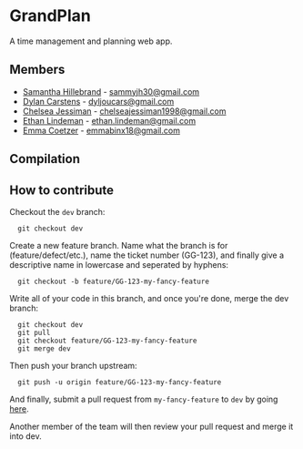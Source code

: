 # GrandPlan
A time management and planning web app.

## Members
- [Samantha Hillebrand](https://github.com/sammyjh30) - sammyjh30@gmail.com
- [Dylan Carstens](https://github.com/DJCarstens) - dyljoucars@gmail.com
- [Chelsea Jessiman](https://github.com/chelseajessiman) - chelseajessiman1998@gmail.com
- [Ethan Lindeman](https://github.com/plethargy) - ethan.lindeman@gmail.com
- [Emma Coetzer](https://github.com/EmmaBinx) - emmabinx18@gmail.com

## Compilation

## How to contribute

Checkout the `dev` branch:

```
  git checkout dev
```

Create a new feature branch. Name what the branch is for (feature/defect/etc.), name the ticket number (GG-123), and finally give a descriptive name in lowercase and seperated by hyphens:

```
  git checkout -b feature/GG-123-my-fancy-feature
```

Write all of your code in this branch, and once you're done, merge the dev
branch:

```
  git checkout dev
  git pull
  git checkout feature/GG-123-my-fancy-feature
  git merge dev
```

Then push your branch upstream:

```
  git push -u origin feature/GG-123-my-fancy-feature
```

And finally, submit a pull request from `my-fancy-feature` to `dev` by going [here](https://github.com/DJCarstens/GrandPlan/pulls).

Another member of the team will then review your pull request and merge it into
dev.
